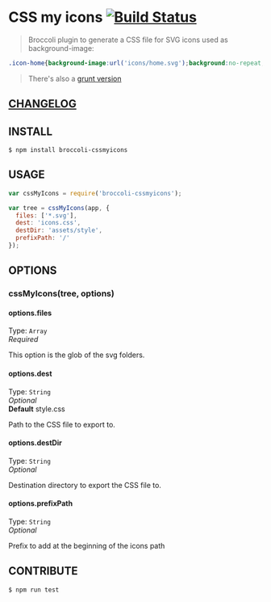 # CSS my icons  [![Build Status](https://travis-ci.org/raiseandfall/broccoli-cssmyicons.svg)](https://travis-ci.org/raiseandfall/broccoli-cssmyicons)

> Broccoli plugin to generate a CSS file for SVG icons used as background-image:

```css
.icon-home{background-image:url('icons/home.svg');background:no-repeat;}
```

> There's also a [grunt version](https://github.com/raiseandfall/grunt-cssmyicons)

## [CHANGELOG](./CHANGELOG.md)

## INSTALL

```shell
$ npm install broccoli-cssmyicons
```

## USAGE
```javascript
var cssMyIcons = require('broccoli-cssmyicons');

var tree = cssMyIcons(app, {
  files: ['*.svg'],
  dest: 'icons.css',
  destDir: 'assets/style',
  prefixPath: '/'
});
```

## OPTIONS

### cssMyIcons(tree, options)

#### options.files
Type: `Array`  
_Required_

This option is the glob of the svg folders.

#### options.dest
Type: `String`  
_Optional_  
**Default** style.css

Path to the CSS file to export to.

#### options.destDir
Type: `String`  
_Optional_  

Destination directory to export the CSS file to.

#### options.prefixPath
Type: `String`  
_Optional_  

Prefix to add at the beginning of the icons path


## CONTRIBUTE
```shell
$ npm run test
```
